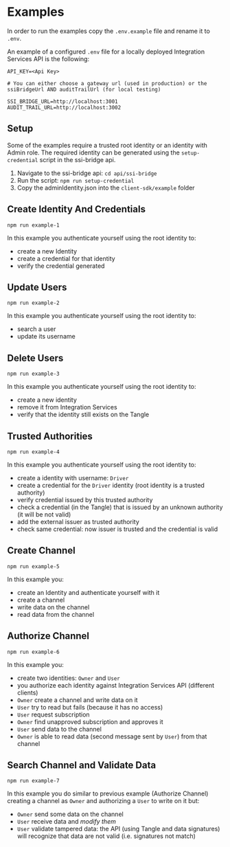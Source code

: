 # Examples

In order to run the examples copy the `.env.example` file and rename it to `.env`.

An example of a configured `.env` file for a locally deployed Integration Services API is the following:

```
API_KEY=<Api Key>

# You can either choose a gateway url (used in production) or the ssiBridgeUrl AND auditTrailUrl (for local testing)

SSI_BRIDGE_URL=http://localhost:3001
AUDIT_TRAIL_URL=http://localhost:3002

```

## Setup

Some of the examples require a trusted root identity or an identity with Admin role.
The required identity can be generated using the `setup-credential` script in the ssi-bridge api.

1. Navigate to the ssi-bridge api: `cd api/ssi-bridge`
2. Run the script: `npm run setup-credential`
3. Copy the adminIdentity.json into the `client-sdk/example` folder

## Create Identity And Credentials

`npm run example-1`

In this example you authenticate yourself using the root identity to:

- create a new Identity
- create a credential for that identity
- verify the credential generated

## Update Users

`npm run example-2`

In this example you authenticate yourself using the root identity to:

- search a user
- update its username

## Delete Users

`npm run example-3`

In this example you authenticate yourself using the root identity to:

- create a new identity
- remove it from Integration Services
- verify that the identity still exists on the Tangle

## Trusted Authorities

`npm run example-4`

In this example you authenticate yourself using the root identity to:

- create a identity with username: `Driver`
- create a credential for the `Driver` identity (root identity is a trusted authority)
- verify credential issued by this trusted authority
- check a credential (in the Tangle) that is issued by an unknown authority (it will be not valid)
- add the external issuer as trusted authority
- check same credential: now issuer is trusted and the credential is valid

## Create Channel

`npm run example-5`

In this example you:

- create an Identity and authenticate yourself with it
- create a channel
- write data on the channel
- read data from the channel

## Authorize Channel

`npm run example-6`

In this example you:

- create two identities: `Owner` and `User`
- you authorize each identity against Integration Services API (different clients)
- `Owner` create a channel and write data on it
- `User` try to read but fails (because it has no access)
- `User` request subscription
- `Owner` find unapproved subscription and approves it
- `User` send data to the channel
- `Owner` is able to read data (second message sent by `User`) from that channel

## Search Channel and Validate Data

`npm run example-7`

In this example you do similar to previous example (Authorize Channel) creating a channel as `Owner` and authorizing a `User` to write on it but:

- `Owner` send some data on the channel
- `User` receive data and _modify them_
- `User` validate tampered data: the API (using Tangle and data signatures) will recognize that data are not valid (i.e. signatures not match)
